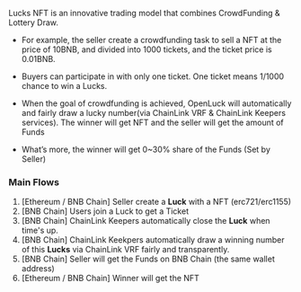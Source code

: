 Lucks NFT is an innovative trading model that combines CrowdFunding & Lottery Draw.


- For example, the seller create a  crowdfunding task to sell a NFT at the price of 10BNB, and divided into 1000 tickets, and the ticket price is 0.01BNB. 

- Buyers can participate in with only one ticket. One ticket means 1/1000 chance to win a Lucks.

- When the goal of crowdfunding is achieved, OpenLuck will automatically and fairly draw a lucky number(via ChainLink VRF & ChainLink Keepers services). The winner will get NFT and the seller will get the amount of Funds

- What’s more, the winner will get 0~30% share of the Funds (Set by Seller)


### **Main Flows**
1. [Ethereum / BNB Chain] Seller create a **Luck** with a NFT (erc721/erc1155)
2. [BNB Chain] Users join a Luck to get a Ticket
3. [BNB Chain] ChainLink Keepers automatically close the **Luck** when time's up.
4. [BNB Chain] ChainLink Keekpers automatically draw a winning number of this **Lucks** via ChainLink VRF fairly and transparently.
5. [BNB Chain] Seller will get the Funds on BNB Chain (the same wallet address)
6. [Ethereum / BNB Chain] Winner will get the NFT

